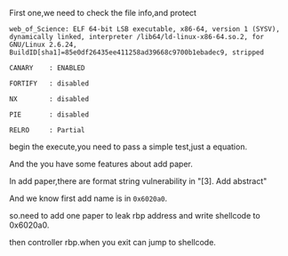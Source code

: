First one,we need to check the file info,and protect
```
web_of_Science: ELF 64-bit LSB executable, x86-64, version 1 (SYSV), dynamically linked, interpreter /lib64/ld-linux-x86-64.so.2, for GNU/Linux 2.6.24, BuildID[sha1]=85e0df26435ee411258ad39668c9700b1ebadec9, stripped
```

    CANARY    : ENABLED

    FORTIFY   : disabled

    NX        : disabled

    PIE       : disabled

    RELRO     : Partial
begin the execute,you need to pass a simple test,just a equation.

And the you have some features about add paper.

In add paper,there are format string vulnerability in "[3]. Add abstract"

And we know first add name is in `0x6020a0`.

so.need to add one paper to leak rbp address and write shellcode to 0x6020a0.

then controller rbp.when you exit can jump to shellcode.
